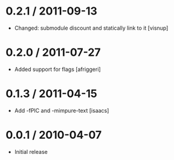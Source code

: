 
0.2.1 / 2011-09-13 
==================

  * Changed: submodule discount and statically link to it [visnup]

0.2.0 / 2011-07-27 
==================

  * Added support for flags [afriggeri]

0.1.3 / 2011-04-15 
==================

  * Add -fPIC and -mimpure-text [isaacs]

0.0.1 / 2010-04-07
==================

  * Initial release